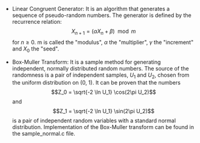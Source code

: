 * Linear Congruent Generator: It is an algorithm that generates a sequence of pseudo-random numbers. The generator is defined by the recurrence relation: $$X_{n+1} = (\alpha X_{n} + \beta) \mod m$$ for $n \geq 0$. m is called the "modulus", $\alpha$ the "multiplier", $\gamma$ the "increment" and  $X_{0}$ the "seed".

* Box-Muller Transform: It is a sample method for generating independent, normally distributed  random numbers. The source of the randomness is a pair of independent samples, $U_1$ and $U_2$, chosen from the uniform distribution on (0, 1). It can be proven that the numbers $$Z_0 = \sqrt{-2 \ln U_1} \cos(2\pi U_2)$$ and $$Z_1 = \sqrt{-2 \ln U_1} \sin(2\pi U_2)$$ is a pair of independent random variables with a standard normal distribution. Implementation of the Box-Muller transform can be found in the sample_normal.c file.


